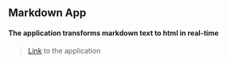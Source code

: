 ## Markdown App

#### The application transforms markdown text to html in real-time

> [Link](https://markdown-prv.netlify.app/) to the application
